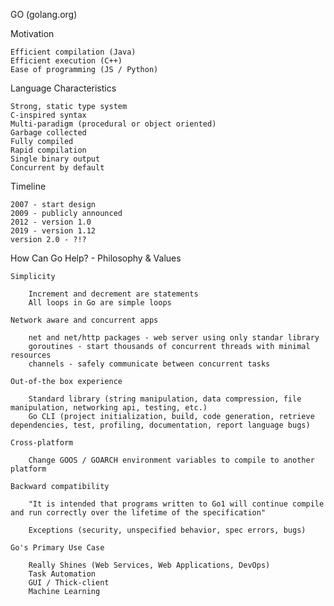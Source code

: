 GO (golang.org)

Motivation

    Efficient compilation (Java)
    Efficient execution (C++)
    Ease of programming (JS / Python)

Language Characteristics

    Strong, static type system
    C-inspired syntax
    Multi-paradigm (procedural or object oriented)
    Garbage collected
    Fully compiled
    Rapid compilation
    Single binary output
    Concurrent by default

Timeline

    2007 - start design
    2009 - publicly announced
    2012 - version 1.0
    2019 - version 1.12
    version 2.0 - ?!?


How Can Go Help? - Philosophy & Values

    Simplicity

        Increment and decrement are statements
        All loops in Go are simple loops

    Network aware and concurrent apps

        net and net/http packages - web server using only standar library
        goroutines - start thousands of concurrent threads with minimal resources
        channels - safely communicate between concurrent tasks

    Out-of-the box experience

        Standard library (string manipulation, data compression, file manipulation, networking api, testing, etc.)
        Go CLI (project initialization, build, code generation, retrieve dependencies, test, profiling, documentation, report language bugs)

    Cross-platform

        Change GOOS / GOARCH environment variables to compile to another platform

    Backward compatibility

        "It is intended that programs written to Go1 will continue compile and run correctly over the lifetime of the specification"

        Exceptions (security, unspecified behavior, spec errors, bugs)

    Go's Primary Use Case

        Really Shines (Web Services, Web Applications, DevOps)
        Task Automation
        GUI / Thick-client
        Machine Learning
